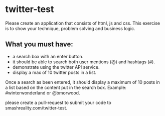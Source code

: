 # twitter-test

Please create an application that consists of html, js and css. This exercise is to show your technique, problem solving and business logic.

## What you must have:

+ a search box with an enter button.
+ it should be able to search both user mentions (@) and hashtags (#).
+ demonstrate using the twitter API service.
+ display a max of 10 twitter posts in a list.

Once a search as been entered, it should display a maximum of 10 posts in a list based on the content put in the search box. Example: #winterwonderland or @bmorwood.

please create a pull-request to submit your code to smashreality.com/twitter-test.
